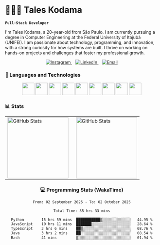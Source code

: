 # 👩🏻‍💻 Tales Kodama

**`Full-Stack Developer`**

I'm Tales Kodama, a 20-year-old from São Paulo. I am currently pursuing a degree in Computer Engineering at the Federal University of Itajubá (UNIFEI). I am passionate about technology, programming, and innovation, with a strong curiosity for how systems are built. I thrive on working on hands-on projects and challenges that foster my professional growth.

<p align="center">
  <a href="https://www.instagram.com/taleskodama">
    <img src="https://img.shields.io/badge/Instagram-%23E4405F.svg?&style=for-the-badge&logo=instagram&logoColor=white" alt="Instagram">
  </a>
  &nbsp;&nbsp;
  <a href="https://www.linkedin.com/in//taleskodama">
    <img src="https://img.shields.io/badge/-LinkedIn-%230077B5?style=for-the-badge&logo=linkedin&logoColor=white" alt="LinkedIn">
  </a>
  &nbsp;&nbsp;
  <a href="mailto:taleskodama@gmail.com">
    <img src="https://img.shields.io/badge/Email-%23D14836.svg?&style=for-the-badge&logo=gmail&logoColor=white" alt="Email">
  </a>
</p>





### 🤖 Languages and Technologies

<p align="center">
  <img src="https://cdn.jsdelivr.net/gh/devicons/devicon/icons/java/java-original.svg" width="40" height="40"/>
  <img src="https://cdn.jsdelivr.net/gh/devicons/devicon/icons/react/react-original.svg" width="40" height="40"/>
  <img src="https://cdn.jsdelivr.net/gh/devicons/devicon/icons/javascript/javascript-original.svg" width="40" height="40"/>
  <img src="https://cdn.jsdelivr.net/gh/devicons/devicon/icons/typescript/typescript-original.svg" width="40" height="40"/>
  <img src="https://cdn.jsdelivr.net/gh/devicons/devicon/icons/python/python-original.svg" width="40" height="40"/>
  <img src="https://cdn.jsdelivr.net/gh/devicons/devicon/icons/html5/html5-original.svg" width="40" height="40"/>
  <img src="https://cdn.jsdelivr.net/gh/devicons/devicon/icons/css3/css3-original.svg" width="40" height="40"/>
  <img src="https://cdn.jsdelivr.net/gh/devicons/devicon/icons/sass/sass-original.svg" width="40" height="40"/>
  <img src="https://cdn.jsdelivr.net/gh/devicons/devicon/icons/git/git-original.svg" width="40" height="40"/>
</p>


### 📊 Stats
<table align="center">
  <tr>
    <td>
      <img 
    alt="GitHub Stats" 
    height="200" 
    style="padding-right: 10px;" 
    src="https://github-readme-stats.vercel.app/api?username=taleskodama&show_icons=true&theme=tokyonight&include_all_commits=true&locale=pt-br" 
  />
    </td>
    <td>
     <img 
      alt="GitHub Stats" 
      height="200" 
      src="https://github-readme-stats.vercel.app/api/top-langs/?username=taleskodama&theme=tokyonight&layout=compact&custom_title=Tecnologias&langs_count=9" 
  />
    </td>
  </tr>
</table>
<div align="center">

### 💻 Programming Stats (WakaTime)
<!--START_SECTION:waka-->

```txt
From: 02 September 2025 - To: 02 October 2025

Total Time: 35 hrs 33 mins

Python        15 hrs 59 mins  ███████████▒░░░░░░░░░░░░░   44.95 %
JavaScript    10 hrs 11 mins  ███████░░░░░░░░░░░░░░░░░░   28.64 %
TypeScript    3 hrs 6 mins    ██▒░░░░░░░░░░░░░░░░░░░░░░   08.76 %
Java          3 hrs 2 mins    ██░░░░░░░░░░░░░░░░░░░░░░░   08.54 %
Bash          41 mins         ▒░░░░░░░░░░░░░░░░░░░░░░░░   01.94 %
```

<!--END_SECTION:waka-->
</div>

